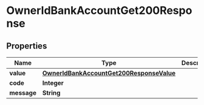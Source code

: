 

# OwnerIdBankAccountGet200Response


## Properties

| Name | Type | Description | Notes |
|------------ | ------------- | ------------- | -------------|
|**value** | [**OwnerIdBankAccountGet200ResponseValue**](OwnerIdBankAccountGet200ResponseValue.md) |  |  [optional] |
|**code** | **Integer** |  |  [optional] |
|**message** | **String** |  |  [optional] |




